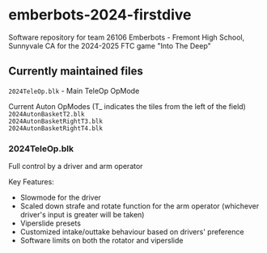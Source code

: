 # emberbots-2024-firstdive
Software repository for team 26106 Emberbots - Fremont High School, Sunnyvale CA for the 2024-2025 FTC game "Into The Deep"

## Currently maintained files
`2024TeleOp.blk` - Main TeleOp OpMode  
  
Current Auton OpModes (T_ indicates the tiles from the left of the field)     
`2024AutonBasketT2.blk`       
`2024AutonBasketRightT3.blk`       
`2024AutonBasketRightT4.blk`         

### 2024TeleOp.blk
Full control by a driver and arm operator   
    
Key Features:
* Slowmode for the driver
* Scaled down strafe and rotate function for the arm operator (whichever driver's input is greater will be taken)
* Viperslide presets
* Customized intake/outtake behaviour based on drivers' preference
* Software limits on both the rotator and viperslide